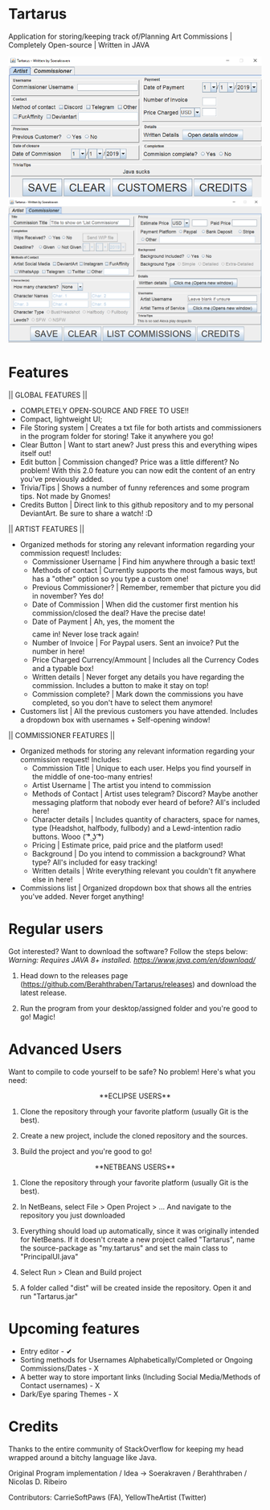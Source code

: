 # Tartarus

Application for storing/keeping track of/Planning Art Commissions | Completely Open-source | Written in JAVA


<img aligning = center src="https://github.com/Berahthraben/Tartarus/blob/master/readmeAssets/Tartarus3.PNG">
<img aligning = center src="https://github.com/Berahthraben/Tartarus/blob/master/readmeAssets/Tartarus2.PNG">


# Features
|| GLOBAL FEATURES ||

- COMPLETELY OPEN-SOURCE AND FREE TO USE!!
- Compact, lightweight UI;
- File Storing system | Creates a txt file for both artists and commissioners in the program folder for storing! Take it anywhere you go!
- Clear Button | Want to start anew? Just press this and everything wipes itself out!
- Edit button | Commission changed? Price was a little different? No problem! With this 2.0 feature you can now edit the content of an entry you've previously added.
- Trivia/Tips | Shows a number of funny references and some program tips. Not made by Gnomes!
- Credits Button | Direct link to this github repository and to my personal DeviantArt. Be sure to share a watch! :D

|| ARTIST FEATURES ||

- Organized methods for storing any relevant information regarding your commission request! Includes:
  - Commissioner Username | Find him anywhere through a basic text!
  - Methods of contact | Currently supports the most famous ways, but has a "other" option so you type a custom one!
  - Previous Commissioner? | Remember, remember that picture you did in november? Yes do!
  - Date of Commission | When did the customer first mention his commission/closed the deal? Have the precise date!
  - Date of Payment | Ah, yes, the moment the $$$$ came in! Never lose track again!
  - Number of Invoice | For Paypal users. Sent an invoice? Put the number in here!
  - Price Charged Currency/Ammount | Includes all the Currency Codes and a typable box!
  - Written details | Never forget any details you have regarding the commission. Includes a button to make it stay on top!
  - Commission complete? | Mark down the commissions you have completed, so you don't have to select them anymore!
- Customers list | All the previous customers you have attended. Includes a dropdown box with usernames + Self-opening window!

|| COMMISSIONER FEATURES ||

- Organized methods for storing any relevant information regarding your commission request! Includes:
  - Commission Title | Unique to each user. Helps you find yourself in the middle of one-too-many entries!
  - Artist Username | The artist you intend to commission
  - Methods of Contact | Artist uses telegram? Discord? Maybe another messaging platform that nobody ever heard of before? All's included here!
  - Character details | Includes quantity of characters, space for names, type (Headshot, halfbody, fullbody) and a Lewd-intention radio buttons. Wooo ( ͡° ͜ʖ ͡°)
  - Pricing | Estimate price, paid price and the platform used!
  - Background | Do you intend to commission a background? What type? All's included for easy tracking!
  - Written details | Write everything relevant you couldn't fit anywhere else in here!
- Commissions list | Organized dropdown box that shows all the entries you've added. Never forget anything!

# Regular users
Got interested? Want to download the software? Follow the steps below:
*Warning: Requires JAVA 8+ installed. https://www.java.com/en/download/*

1. Head down to the releases page (https://github.com/Berahthraben/Tartarus/releases) and download the latest release. 

2. Run the program from your desktop/assigned folder and you're good to go! Magic!


# Advanced Users
Want to compile to code yourself to be safe? No problem! Here's what you need:
<p align="center">**ECLIPSE USERS**</p>

1. Clone the repository through your favorite platform (usually Git is the best).

2. Create a new project, include the cloned repository and the sources.

3. Build the project and you're good to go!

<p align="center">**NETBEANS USERS**</p>

1. Clone the repository through your favorite platform (usually Git is the best).

2. In NetBeans, select File > Open Project > ... And navigate to the repository you just downloaded

3. Everything should load up automatically, since it was originally intended for NetBeans. If it doesn't create a new project called "Tartarus", name the source-package as "my.tartarus" and set the main class to "PrincipalUI.java"

4. Select Run > Clean and Build project

5. A folder called "dist" will be created inside the repository. Open it and run "Tartarus.jar"

# Upcoming features

- Entry editor - ✔
- Sorting methods for Usernames Alphabetically/Completed or Ongoing Commissions/Dates - X
- A better way to store important links (Including Social Media/Methods of Contact usernames) - X
- Dark/Eye sparing Themes - X

# Credits

Thanks to the entire community of StackOverflow for keeping my head wrapped around a bitchy language like Java.

Original Program implementation / Idea -> Soerakraven / Berahthraben / Nicolas D. Ribeiro

Contributors: CarrieSoftPaws (FA), YellowTheArtist (Twitter)

